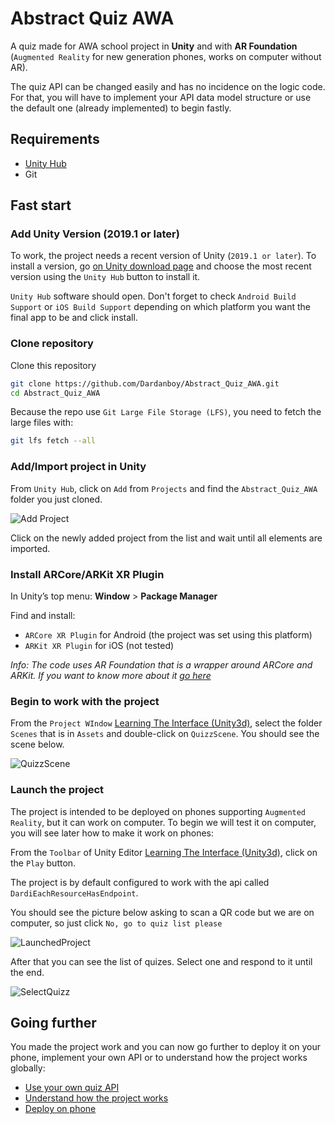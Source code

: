 # Abstract Quiz AWA

A quiz made for AWA school project in **Unity** and with **AR Foundation** (`Augmented Reality` for new generation phones, works on computer without AR).

The quiz API can be changed easily and has no incidence on the logic code. For that, you will have to implement your API data model structure or use the default one (already implemented) to begin fastly.

## Requirements

- [Unity Hub](https://unity3d.com/get-unity/download)
- Git



## Fast start

### Add Unity Version (2019.1 or later)

To work, the project needs a recent version of Unity (`2019.1 or later`).
To install a version, go [on Unity download page](https://unity3d.com/fr/get-unity/download/archive) and choose the most recent version using the `Unity Hub` button to install it. 

`Unity Hub` software should open. Don't forget to check  `Android Build Support` or `iOS Build Support`  depending on which platform you want the final app to be and click install.



### Clone repository

Clone this repository

```bash
git clone https://github.com/Dardanboy/Abstract_Quiz_AWA.git
cd Abstract_Quiz_AWA
```

Because the repo use `Git Large File Storage (LFS)`, you need to fetch the large files with:

```bash
git lfs fetch --all
```



### Add/Import project in Unity

From `Unity Hub`, click on `Add` from `Projects` and find the `Abstract_Quiz_AWA` folder you just cloned.

![Add Project](docs/images/00AddProject.jpg)

Click on the newly added project from the list and wait until all elements are imported. 



### Install ARCore/ARKit XR Plugin

In Unity’s top menu: **Window** > **Package Manager**

Find and install:

- `ARCore XR Plugin` for Android (the project was set using this platform)
- `ARKit XR Plugin` for iOS (not tested)

*Info: The code uses AR Foundation that is a wrapper around ARCore and ARKit. If you want to know more about it [go here](https://docs.unity3d.com/Packages/com.unity.xr.arfoundation@2.2/manual/index.html)*



### Begin to work with the project

From the `Project WIndow` [Learning The Interface (Unity3d)](https://docs.unity3d.com/Manual/LearningtheInterface.html), select the folder `Scenes` that is in `Assets` and double-click on `QuizzScene`. You should see the scene below.

![QuizzScene](docs/images/01QuizzScene.jpg)



### Launch the project

The project is intended to be deployed on phones supporting `Augmented Reality`, but it can work on computer. To begin we will test it on computer, you will see later how to make it work on phones:

From the `Toolbar` of Unity Editor [Learning The Interface (Unity3d)](https://docs.unity3d.com/Manual/LearningtheInterface.html), click on the `Play` button. 

The project is by default configured to work with the api called `DardiEachResourceHasEndpoint`.

You should see the picture below asking to scan a QR code but we are on computer, so just click `No, go to quiz list please`

![LaunchedProject](docs/images/02LaunchedProject.jpg)

After that you can see the list of quizes. Select one and respond to it until the end.

![SelectQuizz](docs/images/03SelectQuizz.jpg)



## Going further

You made the project work and you can now go further to deploy it on your phone, implement your own API or to understand how the project works globally:

- [Use your own quiz API](UseOwnAPI.md)
- [Understand how the project works](HowProjectWorks.md)
- [Deploy on phone](DeployOnPhone.md)



